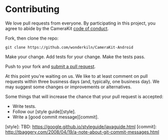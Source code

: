 # Contributing

We love pull requests from everyone. By participating in this project, you
agree to abide by the CameraKit [code of conduct].

[code of conduct]: .github/CODE-OF-CONDUCT.md

Fork, then clone the repo:

    git clone https://github.com/wonderkiln/CameraKit-Android

Make your change. Add tests for your change. Make the tests pass.

Push to your fork and [submit a pull request][pr].

[pr]: https://github.com/wonderkiln/CameraKit-Android/pulls

At this point you're waiting on us. We like to at least comment on pull requests
within three business days (and, typically, one business day). We may suggest
some changes or improvements or alternatives.

Some things that will increase the chance that your pull request is accepted:

* Write tests.
* Follow our [style guide][style].
* Write a [good commit message][commit].

[style]: TBD: https://google.github.io/styleguide/javaguide.html
[commit]: http://tbaggery.com/2008/04/19/a-note-about-git-commit-messages.html
